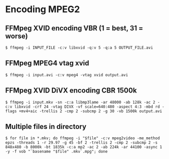 # Encoding MPEG2
## FFMpeg XVID encoding VBR (1 = best, 31 = worse)
```shell
$ ffmpeg -i INPUT_FILE -c:v libxvid -q:v 5 -q:a 5 OUTPUT_FILE.avi
```

## FFMpeg MPEG4 vtag xvid
```shell
$ ffmpeg -i input.avi -c:v mpeg4 -vtag xvid output.avi
```

## FFMpeg XVID DiVX encoding CBR 1500k
```shell
$ ffmpeg -i input.mkv -sn -c:a libmp3lame -ar 48000 -ab 128k -ac 2 -c:v libxvid -crf 24 -vtag DIVX -vf scale=640:480 -aspect 4:3 -mbd rd -flags +mv4+aic -trellis 2 -cmp 2 -subcmp 2 -g 30 -vb 1500k output.avi
```

## Multiple files in directory
```shell
$ for file in *.mkv; do ffmpeg -i "$file" -c:v mpeg2video -me_method epzs -threads 1 -r 29.97 -g 45 -bf 2 -trellis 2 -cmp 2 -subcmp 2 -s 848x480 -b 8000k -bt 1835k -c:a mp2 -ac 2 -ab 224k -ar 44100 -async 1 -y -f vob "`basename "$file" .mkv`.mpg"; done
```
